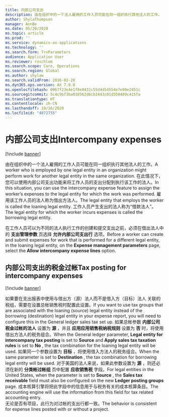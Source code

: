 ```yaml
---
title: 内部公司支出
description: 由在组织中的一个法人雇佣的工作人员可能在同一组织执行其他法人的工作。 在此情况下，您可以使用内部公司支出功能来将工作人员的支出分配到执行该工作的法人。
author: ShylaThompson
manager: AnnBe
ms.date: 05/20/2020
ms.topic: article
ms.prod: ''
ms.service: dynamics-ax-applications
ms.technology: ''
ms.search.form: TrvParameters
audience: Application User
ms.reviewer: roschlom
ms.search.scope: Core, Operations
ms.search.region: Global
ms.author: shylaw
ms.search.validFrom: 2016-02-28
ms.dyn365.ops.version: AX 7.0.0
ms.openlocfilehash: 0967f23e4e1f8e0431c55d4d54554e7e90e2451c
ms.sourcegitcommit: 5c4c9bf3ba018562d6cb3443c01d550489c415fa
ms.translationtype: HT
ms.contentlocale: zh-CN
ms.lasthandoff: 10/16/2020
ms.locfileid: "4072755"
---
```

# <a name="intercompany-expenses"></a><span data-ttu-id="31b3d-104">内部公司支出</span><span class="sxs-lookup"><span data-stu-id="31b3d-104">Intercompany expenses</span></span>

[!include [banner](../includes/banner.md)]

<span data-ttu-id="31b3d-105">由在组织中的一个法人雇佣的工作人员可能在同一组织执行其他法人的工作。</span><span class="sxs-lookup"><span data-stu-id="31b3d-105">A worker who is employed by one legal entity in an organization might perform work for another legal entity in the same organization.</span></span> <span data-ttu-id="31b3d-106">在此情况下，您可以使用内部公司支出功能来将工作人员的支出分配到执行该工作的法人。</span><span class="sxs-lookup"><span data-stu-id="31b3d-106">In this situation, you can use the intercompany expense feature to assign the worker’s expenses to the legal entity for which the work was performed.</span></span> <span data-ttu-id="31b3d-107">雇用该工作人员的法人称为借出方法人。</span><span class="sxs-lookup"><span data-stu-id="31b3d-107">The legal entity that employs the worker is called the loaning legal entity.</span></span> <span data-ttu-id="31b3d-108">工作人员产生支出的法人称为“借款法人”。</span><span class="sxs-lookup"><span data-stu-id="31b3d-108">The legal entity for which the worker incurs expenses is called the borrowing legal entity.</span></span> 

<span data-ttu-id="31b3d-109">在工作人员可以为不同的法人执行工作的创建和提交支出之前，必须在借出法人中的 **支出管理参数** 页选择 **允许内部公司支出行** 选项。</span><span class="sxs-lookup"><span data-stu-id="31b3d-109">Before a worker can create and submit expenses for work that is performed for a different legal entity, in the loaning legal entity, on the **Expense management parameters** page, select the **Allow intercompany expense lines** option.</span></span> 

## <a name="tax-posting-for-intercompany-expenses"></a><span data-ttu-id="31b3d-110">内部公司支出的税金过帐</span><span class="sxs-lookup"><span data-stu-id="31b3d-110">Tax posting for intercompany expenses</span></span>

[!include [banner](../includes/banner.md)]

<span data-ttu-id="31b3d-111">如果要在支出报表中使用与借出方（源）法人而不是借入方（目标）法人 关联的税组，需要在设置总帐销售税时配置此设置。</span><span class="sxs-lookup"><span data-stu-id="31b3d-111">If you want to use tax groups that are associated with the loaning (source) legal entity instead of the borrowing (destination) legal entity in your expense report, you will need to configure this in the General ledger sales tax set up.</span></span> <span data-ttu-id="31b3d-112">如果总帐参数 **内部公司税金过帐的法人** 设置为 **源** ，并且 **应用应用销售税纳税规则** 设置为 **否** 时，将使用借出方法人的税务组合。</span><span class="sxs-lookup"><span data-stu-id="31b3d-112">When the General ledger parameter, **Legal entity for intercompany tax posting** is set to **Source** and **Apply sales tax taxation rules** is set to **No** , the tax combination for the loaning legal entity will be used.</span></span> <span data-ttu-id="31b3d-113">如果同一个参数设置为 **目标** ，将使用借入方法人的税务组合。</span><span class="sxs-lookup"><span data-stu-id="31b3d-113">When the same parameter is set to **Destination** , the tax combination for borrowing legal entity will be used.</span></span> <span data-ttu-id="31b3d-114">对于美国的法人来说，如果此参数设置为 **源** ，则还必须在新的 **分类帐过帐组** 页中配置 **应收销售税** 字段。</span><span class="sxs-lookup"><span data-stu-id="31b3d-114">For legal entities in the United States, when the parameter is set to **Source** , the **Sales tax receivable** field must also be configured on the new **Ledger posting groups** page.</span></span> <span data-ttu-id="31b3d-115">成本核算引擎将把此字段中的信息用于与税务有关的成本核算条目。</span><span class="sxs-lookup"><span data-stu-id="31b3d-115">The accounting engine will use the information from this field for tax related accounting entry.</span></span>   
<span data-ttu-id="31b3d-116">无论是否有项目，此行为对过帐的支出行都一致。</span><span class="sxs-lookup"><span data-stu-id="31b3d-116">The behavior is consistent for expense lines posted with or without a project.</span></span>  
